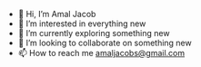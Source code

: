 - 👋 Hi, I’m Amal Jacob
- 👀 I’m interested in everything new
- 🌱 I’m currently exploring something new
- 💞️ I’m looking to collaborate on something new
- 📫 How to reach me amaljacobs@gmail.com

<!---
amaljacobs/amaljacobs is a ✨ special ✨ repository because its `README.md` (this file) appears on your GitHub profile.
You can click the Preview link to take a look at your changes.
--->
